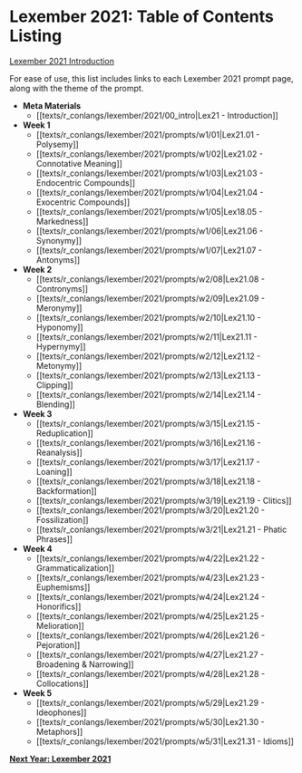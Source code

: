 # Lexember 2021: Table of Contents Listing
[Lexember 2021 Introduction](texts/r_conlangs/lexember/2021/00_intro.md)

For ease of use, this list includes links to each Lexember 2021 prompt page, along with the theme of the prompt.

* **Meta Materials**
	* [[texts/r_conlangs/lexember/2021/00_intro|Lex21 - Introduction]]
* **Week 1**
	* [[texts/r_conlangs/lexember/2021/prompts/w1/01|Lex21.01 - Polysemy]]
	* [[texts/r_conlangs/lexember/2021/prompts/w1/02|Lex21.02 - Connotative Meaning]]
	* [[texts/r_conlangs/lexember/2021/prompts/w1/03|Lex21.03 - Endocentric Compounds]]
	* [[texts/r_conlangs/lexember/2021/prompts/w1/04|Lex21.04 - Exocentric Compounds]]
	* [[texts/r_conlangs/lexember/2021/prompts/w1/05|Lex18.05 - Markedness]]
	* [[texts/r_conlangs/lexember/2021/prompts/w1/06|Lex21.06 - Synonymy]]
	* [[texts/r_conlangs/lexember/2021/prompts/w1/07|Lex21.07 - Antonyms]]
* **Week 2**
	* [[texts/r_conlangs/lexember/2021/prompts/w2/08|Lex21.08 - Contronyms]]
	* [[texts/r_conlangs/lexember/2021/prompts/w2/09|Lex21.09 - Meronymy]]
	* [[texts/r_conlangs/lexember/2021/prompts/w2/10|Lex21.10 - Hyponomy]]
	* [[texts/r_conlangs/lexember/2021/prompts/w2/11|Lex21.11 - Hypernymy]]
	* [[texts/r_conlangs/lexember/2021/prompts/w2/12|Lex21.12 - Metonymy]]
	* [[texts/r_conlangs/lexember/2021/prompts/w2/13|Lex21.13 - Clipping]]
	* [[texts/r_conlangs/lexember/2021/prompts/w2/14|Lex21.14 - Blending]]
* **Week 3**
	* [[texts/r_conlangs/lexember/2021/prompts/w3/15|Lex21.15 - Reduplication]]
	* [[texts/r_conlangs/lexember/2021/prompts/w3/16|Lex21.16 - Reanalysis]]
	* [[texts/r_conlangs/lexember/2021/prompts/w3/17|Lex21.17 - Loaning]]
	* [[texts/r_conlangs/lexember/2021/prompts/w3/18|Lex21.18 - Backformation]]
	* [[texts/r_conlangs/lexember/2021/prompts/w3/19|Lex21.19 - Clitics]]
	* [[texts/r_conlangs/lexember/2021/prompts/w3/20|Lex21.20 - Fossilization]]
	* [[texts/r_conlangs/lexember/2021/prompts/w3/21|Lex21.21 - Phatic Phrases]]
* **Week 4**
	* [[texts/r_conlangs/lexember/2021/prompts/w4/22|Lex21.22 - Grammaticalization]]
	* [[texts/r_conlangs/lexember/2021/prompts/w4/23|Lex21.23 - Euphemisms]]
	* [[texts/r_conlangs/lexember/2021/prompts/w4/24|Lex21.24 - Honorifics]]
	* [[texts/r_conlangs/lexember/2021/prompts/w4/25|Lex21.25 - Melioration]]
	* [[texts/r_conlangs/lexember/2021/prompts/w4/26|Lex21.26 - Pejoration]]
	* [[texts/r_conlangs/lexember/2021/prompts/w4/27|Lex21.27 - Broadening & Narrowing]]
	* [[texts/r_conlangs/lexember/2021/prompts/w4/28|Lex21.28 - Collocations]]
* **Week 5**
	* [[texts/r_conlangs/lexember/2021/prompts/w5/29|Lex21.29 - Ideophones]]
	* [[texts/r_conlangs/lexember/2021/prompts/w5/30|Lex21.30 - Metaphors]]
	* [[texts/r_conlangs/lexember/2021/prompts/w5/31|Lex21.31 - Idioms]]

**[Next Year: Lexember 2021](../2021/toc_lex21.md)**
